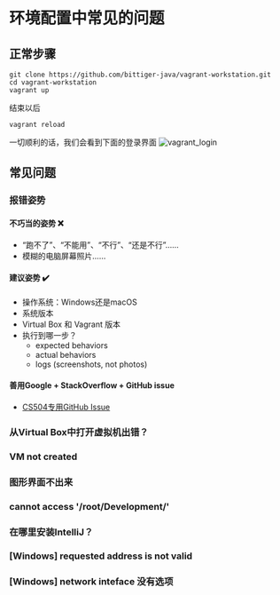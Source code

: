 # 环境配置中常见的问题

## 正常步骤
```
git clone https://github.com/bittiger-java/vagrant-workstation.git
cd vagrant-workstation
vagrant up
```
结束以后
```
vagrant reload
```
一切顺利的话，我们会看到下面的登录界面
![vagrant_login](https://cloud.githubusercontent.com/assets/7756581/24634889/170865fe-1885-11e7-80de-47e9471adae9.png)

## 常见问题
### 报错姿势
#### 不巧当的姿势 ❌
- “跑不了”、“不能用”、“不行”、“还是不行”……
- 模糊的电脑屏幕照片……

#### 建议姿势 ✔️
- 操作系统：Windows还是macOS
- 系统版本
- Virtual Box 和 Vagrant 版本
- 执行到哪一步？
  - expected behaviors
  - actual behaviors
  - logs (screenshots, not photos)

#### 善用Google + StackOverflow + GitHub issue
- [CS504专用GitHub Issue](https://github.com/BitTigerInst/BitTiger-CS504-FAQ/issues)

### 从Virtual Box中打开虚拟机出错？

### VM not created

### 图形界面不出来

### cannot access '/root/Development/'

### 在哪里安装IntelliJ？

### [Windows] requested address is not valid

### [Windows] network inteface 没有选项
